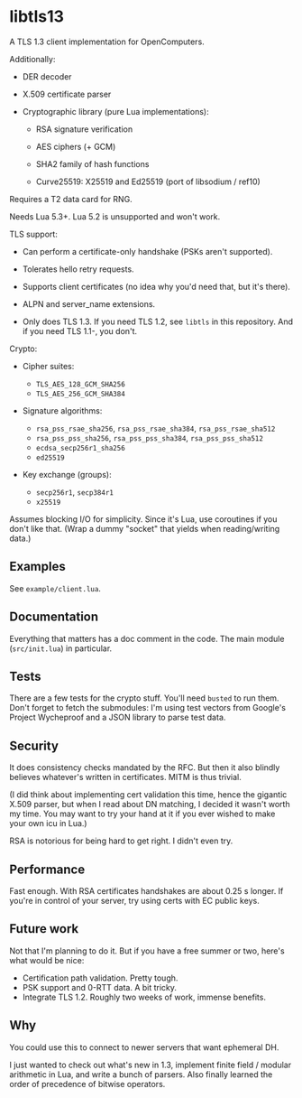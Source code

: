# libtls13

A TLS 1.3 client implementation for OpenComputers.

Additionally:

- DER decoder

- X.509 certificate parser

- Cryptographic library (pure Lua implementations):

  - RSA signature verification

  - AES ciphers (+ GCM)

  - SHA2 family of hash functions

  - Curve25519: X25519 and Ed25519 (port of libsodium / ref10)

Requires a T2 data card for RNG.

Needs Lua 5.3+. Lua 5.2 is unsupported and won't work.

TLS support:

- Can perform a certificate-only handshake (PSKs aren't supported).

- Tolerates hello retry requests.

- Supports client certificates (no idea why you'd need that, but it's there).

- ALPN and server\_name extensions.

- Only does TLS 1.3. If you need TLS 1.2, see `libtls` in this repository.
  And if you need TLS 1.1-, you don't.

Crypto:

- Cipher suites:

  - `TLS_AES_128_GCM_SHA256`
  - `TLS_AES_256_GCM_SHA384`

- Signature algorithms:

  - `rsa_pss_rsae_sha256`, `rsa_pss_rsae_sha384`, `rsa_pss_rsae_sha512`
  - `rsa_pss_pss_sha256`, `rsa_pss_pss_sha384`, `rsa_pss_pss_sha512`
  - `ecdsa_secp256r1_sha256`
  - `ed25519`

- Key exchange (groups):

  - `secp256r1`, `secp384r1`
  - `x25519`

Assumes blocking I/O for simplicity.
Since it's Lua, use coroutines if you don't like that.
(Wrap a dummy "socket" that yields when reading/writing data.)

## Examples
See `example/client.lua`.

## Documentation
Everything that matters has a doc comment in the code.
The main module (`src/init.lua`) in particular.

## Tests
There are a few tests for the crypto stuff.
You'll need `busted` to run them.
Don't forget to fetch the submodules: I'm using test vectors from Google's
Project Wycheproof and a JSON library to parse test data.

## Security
It does consistency checks mandated by the RFC.
But then it also blindly believes whatever's written in certificates.
MITM is thus trivial.

(I did think about implementing cert validation this time, hence the gigantic
X.509 parser, but when I read about DN matching, I decided it wasn't worth my
time.
You may want to try your hand at it if you ever wished to make your own icu in
Lua.)

RSA is notorious for being hard to get right.
I didn't even try.

## Performance
Fast enough.
With RSA certificates handshakes are about 0.25 s longer.
If you're in control of your server, try using certs with EC public keys.

## Future work
Not that I'm planning to do it.
But if you have a free summer or two, here's what would be nice:

- Certification path validation. Pretty tough.
- PSK support and 0-RTT data. A bit tricky.
- Integrate TLS 1.2. Roughly two weeks of work, immense benefits.

## Why
You could use this to connect to newer servers that want ephemeral DH.

I just wanted to check out what's new in 1.3, implement finite field / modular
arithmetic in Lua, and write a bunch of parsers.
Also finally learned the order of precedence of bitwise operators.
